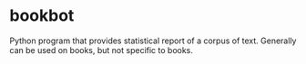 # bookbot

Python program that provides statistical report of a corpus of text.
Generally can be used on books, but not specific to books.

